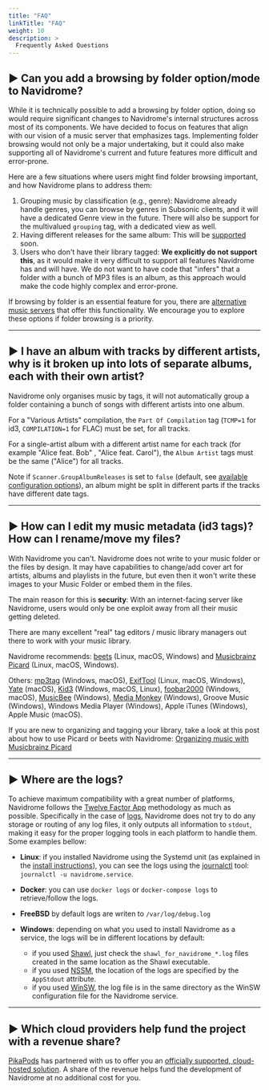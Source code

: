```yaml
---
title: "FAQ"
linkTitle: "FAQ"
weight: 10
description: >
  Frequently Asked Questions
---
```


## ▶︎ Can you add a browsing by folder option/mode to Navidrome?
While it is technically possible to add a browsing by folder option, doing so would require significant changes to 
Navidrome's internal structures across most of its components. We have decided to focus on features that align with 
our vision of a music server that emphasizes tags. Implementing folder browsing would not only be a major undertaking, 
but it could also make supporting all of Navidrome's current and future features more difficult and error-prone.

Here are a few situations where users might find folder browsing important, and how Navidrome plans to address them:

1. Grouping music by classification (e.g., genre): Navidrome already handle genres, you can browse by genres in 
   Subsonic clients, and it will have a dedicated Genre view in the future. There will also be support for the 
   multivalued `grouping` tag, with a dedicated view as well.
2. Having different releases for the same album: This will be [supported](https://github.com/navidrome/navidrome/pull/2162) 
   soon.
3. Users who don't have their library tagged: **We explicitly do not support this**, as it would make it very difficult 
   to support all features Navidrome has and will have. We do not want to have code that "infers" that a folder with 
   a bunch of MP3 files is an album, as this approach would make the code highly complex and error-prone.

If browsing by folder is an essential feature for you, there are [alternative music servers](https://github.com/basings/selfhosted-music-overview)
that offer this functionality. We encourage you to explore these options if folder browsing is a priority.

---
## ▶︎ I have an album with tracks by different artists, why is it broken up into lots of separate albums, each with their own artist?
Navidrome only organises music by tags, it will not automatically group a folder containing a bunch of songs with different artists into one album.

For a "Various Artists" compilation, the `Part Of Compilation` tag (`TCMP=1` for id3, `COMPILATION=1` for FLAC) must be set, for all tracks.

For a single-artist album with a different artist name for each track (for example "Alice feat. Bob" , "Alice feat. Carol"), the `Album Artist` tags must be the same ("Alice") for all tracks.

Note if `Scanner.GroupAlbumReleases` is set to `false` (default, see [available configuration options](https://www.navidrome.org/docs/usage/configuration-options/#available-options)), an album might be split in different parts if the tracks have different date tags.

---
## ▶︎ How can I edit my music metadata (id3 tags)? How can I rename/move my files?
With Navidrome you can't. Navidrome does not write to your music folder or the files by design. It may have capabilities to change/add 
cover art for artists, albums and playlists in the future, but even then it won't write these images to your Music Folder or 
embed them in the files.

The main reason for this is **security**: With an internet-facing server like Navidrome, users would only be one exploit 
away from all their music getting deleted.

There are many excellent "real" tag editors / music library managers out there to work with your music library. 

Navidrome recommends: [beets](https://beets.io) (Linux, macOS, Windows) and [Musicbrainz Picard](https://picard.musicbrainz.org/) (Linux, macOS, Windows).

Others: [mp3tag](https://www.mp3tag.de/en/index.html) (Windows, macOS), [ExifTool](https://exiftool.org/) (Linux, macOS, Windows), [Yate](https://2manyrobots.com/yate/) (macOS), [Kid3](https://kid3.kde.org/) (Windows, macOS, Linux), [foobar2000](https://www.foobar2000.org) (Windows, macOS), [MusicBee](https://getmusicbee.com/) (Windows), [Media Monkey](https://www.mediamonkey.com) (Windows), Groove Music (Windows), Windows Media Player (Windows), Apple iTunes (Windows), Apple Music (macOS).

If you are new to organizing and tagging your library, take a look at this post about how to use Picard or beets with Navidrome: [Organizing music with Musicbrainz Picard](http://www.thedreaming.org/2020/11/22/musicbrainz-picard/)

---
## ▶︎ Where are the logs?
To achieve maximum compatibility with a great number of platforms, Navidrome follows the [Twelve Factor App](https://12factor.net/) methodology 
as much as possible. Specifically in the case of [logs](https://12factor.net/logs), Navidrome does not try to do any storage or routing of 
any log files, it only outputs all information to `stdout`, making it easy for the proper logging tools in each platform to handle them. 
Some examples bellow:

- **Linux**: if you installed Navidrome using the Systemd unit (as explained in the [install instructions](/docs/installation/ubuntu-linux/#create-a-systemd-unit)), you can see the logs using the [journalctl](https://manpages.debian.org/stretch/systemd/journalctl.1.en.html) tool: `journalctl -u navidrome.service`.

- **Docker**: you can use `docker logs` or `docker-compose logs` to retrieve/follow the logs.

- **FreeBSD** by default logs are writen to `/var/log/debug.log`

- **Windows**: depending on what you used to install Navidrome as a service, the logs will be in different locations by default:
	- if you used [Shawl](https://github.com/mtkennerly/shawl), just check the `shawl_for_navidrome_*.log` files created in the same location as the Shawl executable.
	- if you used [NSSM](http://nssm.cc/), the location of the logs are specified by the `AppStdout` attribute.
	- if you used [WinSW](https://github.com/winsw/winsw), the log file is in the same directory as the WinSW configuration file for the Navidrome service.

---
## ▶︎ Which cloud providers help fund the project with a revenue share?
[PikaPods](https://www.pikapods.com) has partnered with us to offer you an 
[officially supported, cloud-hosted solution](/docs/installation/managed/#pikapods). 
A share of the revenue helps fund the development of Navidrome at no additional cost for you.
